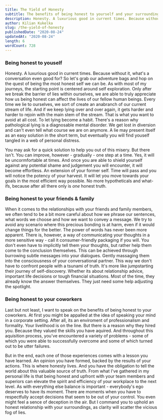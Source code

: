 ```yaml
---
title: The Yield of Honesty
subtitle: The benefits of being honest to yourself and your surroundings
description: Honesty. A luxurious good in current times. Because without it, what's a conversation even good for? So let's grab our adventure bags and hop on the quest of being the most honest self we can be.
author: Kilian Kukelka
slug: /the-yield-of-honesty
publishedDate: "2020-08-24"
updatedAt: "2020-08-24"
length: 6
wordCount: 728
---
```


### Being honest to youself

Honesty. A luxurious good in current times. Because without it, what's a conversation even good for? So let's grab our adventure bags and hop on the quest of being the most honest self we can be. As with most of my journeys, the starting point is centered around self exploration. Only after we break the barrier of lies within ourselves, we are able to truly appreciate how us being honest can affect the lives of our fellow human beings.
Every time we lie to ourselves, we sort of create an anabranch of our current stream of life. And if we keep lying over and over again, it gets harder and harder to rejoin with the main stem of the stream. That is what you want to avoid at all cost. To let lying become a habit. There's a reason why pathological lying is a diagnosable mental disorder. We get lost in diversion and can't even tell what course we are on anymore. A lie may present itself as an easy solution in the short term, but eventually you will find youself tangled in a web of personal distress.

You may ask for a quick solution to help you out of this misery. But there isn't. You can improve, however - gradually - one step at a time. Yes, it will be uncormfortable at times. And once you are able to shield yourself against any potential shame and judgement you will encounter, it will become effortless. An extension of your former self. Time will pass and you will notice the potency of your harvest. It will let you move towards your goals in the most efficient way possible. No more hypotheticals and what-ifs, because after all there only is _one_ honest truth.

### Being honest to your friends & family

When it comes to the relationships with your friends and family members, we often tend to be a bit more careful about how we phrase our sentences, what words we choose and how we want to convey a message. We try to avoid any scenario where this precious bonding is at harm, even if it would change things for the better. The power of words has never been more apparent. There is, however, a way of communicating your thoughts in a more sensitive way - call it consumer-friendly packaging if you will. You don't even have to implicitly tell them your thoughts, but rather help them come to the conclusion themselves. This can be achieved through burrowing subtle messages into your dialogues. Gently massaging them into the consciousness of your conversational partner. This way we don't have to confront people with a tsunami of truth. It's more like jumpstarting their journey of self-discovery. Whether its about relationship advice, important life decisions or tough financial situations. Most of the time, they already know the answer themselves. They just need some help adjusting the spotlight.

### Being honest to your coworkers

Last but not least, I want to speak on the benefits of being honest to your coworkers. At first you might be appalled at the idea of speaking your mind in a corporate setting. After all, its an enviroment of professionalism and formality. Your livelihood is on the line. But there is a reason why they hired you. Because they valued the skills you have aquired. And throughout this aquisition process, you've encountered a variety of problems - some of which you were able to successfully overcome and some of which turned out to be utter failures.

But in the end, each one of those experiences comes with a lesson you have learned. An opinion you have formed, backed by the results of your actions. This is where honesty lives. And you have the obligation to tell the world about this valuable source of truth. From what I've gathered in my personal life is that being honest and upfront with your team members and superiors can elevate the spirit and efficiency of your workplace to the next level. As with everything else balance is important - everybody's ego deserves to have its moment. There are moments when you have to respectfully accept decisions that seem to be out of your control. You even might feel a sence of deception in the air. But I command you to uphold an honest relationship with your surroundings, as clarity will scatter the vicious fog of lies.
